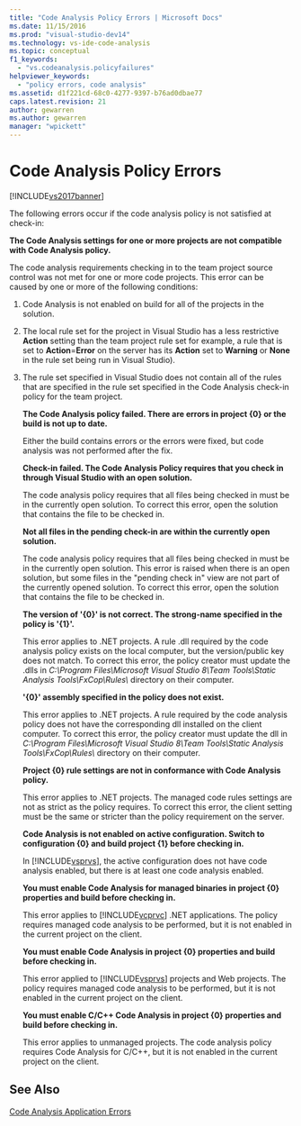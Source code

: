 ```yaml
---
title: "Code Analysis Policy Errors | Microsoft Docs"
ms.date: 11/15/2016
ms.prod: "visual-studio-dev14"
ms.technology: vs-ide-code-analysis
ms.topic: conceptual
f1_keywords: 
  - "vs.codeanalysis.policyfailures"
helpviewer_keywords: 
  - "policy errors, code analysis"
ms.assetid: d1f221cd-68c0-4277-9397-b76ad0dbae77
caps.latest.revision: 21
author: gewarren
ms.author: gewarren
manager: "wpickett"
---
```

# Code Analysis Policy Errors
[!INCLUDE[vs2017banner](../includes/vs2017banner.md)]

The following errors occur if the code analysis policy is not satisfied at check-in:  
  
 **The Code Analysis settings for one or more projects are not compatible with Code Analysis policy.**  
  
 The code analysis requirements checking in to the team project source control was not met for one or more code projects. This error can be caused by one or more of the following conditions:  
  
1. Code Analysis is not enabled on build for all of the projects in the solution.  
  
2. The local rule set for the project in Visual Studio has a less restrictive **Action** setting than the team project rule set for example, a rule that is set to **Action**=**Error** on the server has its **Action** set to **Warning** or **None** in the rule set being run in Visual Studio).  
  
3. The rule set specified in Visual Studio does not contain all of the rules that are specified in the rule set specified in the Code Analysis check-in policy for the team project.  
  
   **The Code Analysis policy failed. There are errors in project {0} or the build is not up to date.**  
  
   Either the build contains errors or the errors were fixed, but code analysis was not performed after the fix.  
  
   **Check-in failed. The Code Analysis Policy requires that you check in through Visual Studio with an open solution.**  
  
   The code analysis policy requires that all files being checked in must be in the currently open solution. To correct this error, open the solution that contains the file to be checked in.  
  
   **Not all files in the pending check-in are within the currently open solution.**  
  
   The code analysis policy requires that all files being checked in must be in the currently open solution. This error is raised when there is an open solution, but some files in the "pending check in" view are not part of the currently opened solution. To correct this error, open the solution that contains the file to be checked in.  
  
   **The version of '{0}' is not correct. The strong-name specified in the policy is '{1}'.**  
  
   This error applies to .NET projects. A rule .dll required by the code analysis policy exists on the local computer, but the version/public key does not match. To correct this error, the policy creator must update the .dlls in *C:\Program Files\Microsoft Visual Studio 8\Team Tools\Static Analysis Tools\FxCop\Rules\\* directory on their computer.  
  
   **'{0}' assembly specified in the policy does not exist.**  
  
   This error applies to .NET projects. A rule required by the code analysis policy does not have the corresponding dll installed on the client computer. To correct this error, the policy creator must update the dll in *C:\Program Files\Microsoft Visual Studio 8\Team Tools\Static Analysis Tools\FxCop\Rules\\* directory on their computer.  
  
   **Project {0} rule settings are not in conformance with Code Analysis policy.**  
  
   This error applies to .NET projects. The managed code rules settings are not as strict as the policy requires. To correct this error, the client setting must be the same or stricter than the policy requirement on the server.  
  
   **Code Analysis is not enabled on active configuration. Switch to configuration {0} and build project {1} before checking in.**  
  
   In [!INCLUDE[vsprvs](../includes/vsprvs-md.md)], the active configuration does not have code analysis enabled, but there is at least one code analysis enabled.  
  
   **You must enable Code Analysis for managed binaries in project {0} properties and build before checking in.**  
  
   This error applies to [!INCLUDE[vcprvc](../includes/vcprvc-md.md)] .NET applications. The policy requires managed code analysis to be performed, but it is not enabled in the current project on the client.  
  
   **You must enable Code Analysis in project {0} properties and build before checking in.**  
  
   This error applied to [!INCLUDE[vsprvs](../includes/vsprvs-md.md)] projects and Web projects. The policy requires managed code analysis to be performed, but it is not enabled in the current project on the client.  
  
   **You must enable C/C++ Code Analysis in project {0} properties and build before checking in.**  
  
   This error applies to unmanaged projects. The code analysis policy requires Code Analysis for C/C++, but it is not enabled in the current project on the client.  
  
## See Also  
 [Code Analysis Application Errors](../code-quality/code-analysis-application-errors.md)

